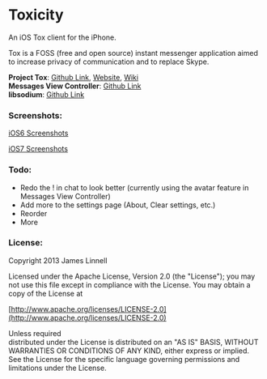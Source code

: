 Toxicity
========

An iOS Tox client for the iPhone.   

Tox is a FOSS (free and open source) instant messenger application aimed to increase privacy of communication and to replace Skype.   

**Project Tox**: [Github Link](https://github.com/irungentoo/ProjectTox-Core), [Website](http://tox.im), [Wiki](http://wiki.tox.im)   
**Messages View Controller**: [Github Link](https://github.com/jessesquires/MessagesTableViewController/)   
**libsodium**: [Github Link](https://github.com/jedisct1/libsodium)   

### Screenshots:

[iOS6 Screenshots](http://imgur.com/a/HWe7X)

[iOS7 Screenshots](http://imgur.com/a/L49iZ)

### Todo:

+ Redo the ! in chat to look better (currently using the avatar feature in Messages View Controller)
+ Add more to the settings page (About, Clear settings, etc.)
+ Reorder
+ More

### License:

   Copyright 2013 James Linnell

   Licensed under the Apache License, Version 2.0 (the "License");
   you may not use this file except in compliance with the License.
   You may obtain a copy of the License at

   [http://www.apache.org/licenses/LICENSE-2.0](http://www.apache.org/licenses/LICENSE-2.0)

   Unless required      
   distributed under the License is distributed on an "AS IS" BASIS,
   WITHOUT WARRANTIES OR CONDITIONS OF ANY KIND, either express or implied.
   See the License for the specific language governing permissions and
   limitations under the License.
